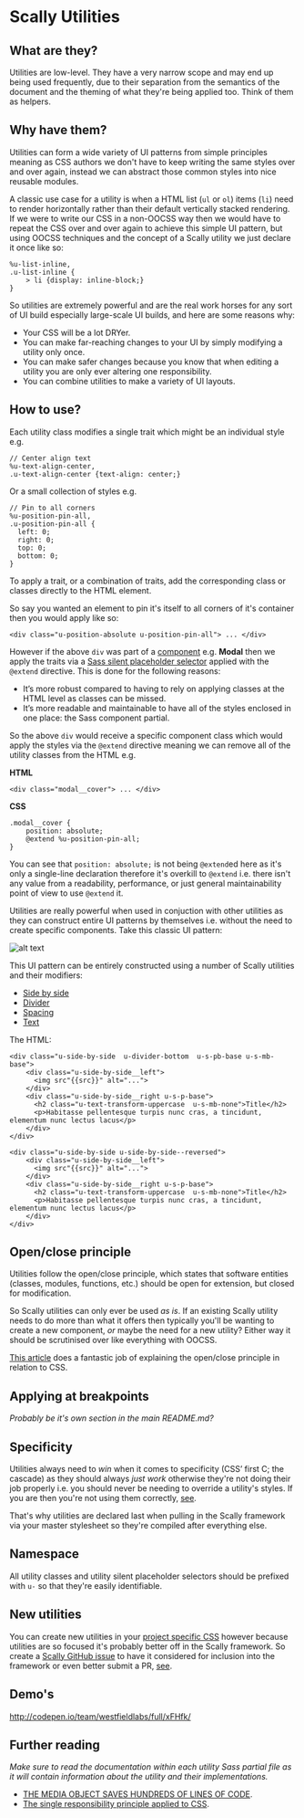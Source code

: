 # Scally Utilities




## What are they?

Utilities are low-level. They have a very narrow scope and may end up being used frequently, due to their separation from the semantics of the document and the theming of what they're being applied too. Think of them as helpers.




## Why have them?

Utilities can form a wide variety of UI patterns from simple principles meaning as CSS authors we don't have to keep writing the same styles over and over again, instead we can abstract those common styles into nice reusable modules.

A classic use case for a utility is when a HTML list (`ul` or `ol`) items (`li`) need to render horizontally rather than their default vertically stacked rendering. If we were to write our CSS in a non-OOCSS way then we would have to repeat the CSS over and over again to achieve this simple UI pattern, but using OOCSS techniques and the concept of a Scally utility we just declare it once like so:

    %u-list-inline,
    .u-list-inline {
        > li {display: inline-block;}
    }

So utilities are extremely powerful and are the real work horses for any sort of UI build especially large-scale UI builds, and here are some reasons why:

- Your CSS will be a lot DRYer.
- You can make far-reaching changes to your UI by simply modifying a utility only once.
- You can make safer changes because you know that when editing a utility you are only ever altering one responsibility.
- You can combine utilities to make a variety of UI layouts.




## How to use?

Each utility class modifies a single trait which might be an individual style e.g.

    // Center align text
    %u-text-align-center,
    .u-text-align-center {text-align: center;}

Or a small collection of styles e.g.

    // Pin to all corners
    %u-position-pin-all,
    .u-position-pin-all {
      left: 0;
      right: 0;
      top: 0;
      bottom: 0;
    }

To apply a trait, or a combination of traits, add the corresponding class or classes directly to the HTML element.

So say you wanted an element to pin it's itself to all corners of it's container then you would apply like so:

    <div class="u-position-absolute u-position-pin-all"> ... </div>
    
However if the above `div` was part of a [component](components/README.md) e.g. **Modal** then we apply the traits via a [Sass silent placeholder selector](http://sass-lang.com/documentation/file.SASS_REFERENCE.html#placeholder_selectors_) applied with the `@extend` directive. This is done for the following reasons:

- It’s more robust compared to having to rely on applying classes at the HTML level as classes can be missed. 
- It’s more readable and maintainable to have all of the styles enclosed in one place: the Sass component partial.

So the above `div` would receive a specific component class which would apply the styles via the `@extend` directive meaning we can remove all of the utility classes from the HTML e.g.

**HTML**

    <div class="modal__cover"> ... </div>

**CSS**

    .modal__cover {
        position: absolute;
        @extend %u-position-pin-all;
    }

You can see that `position: absolute;` is not being `@extend`ed here as it's only a single-line declaration therefore it's overkill to `@extend` i.e. there isn't any value from a readability, performance, or just general maintainability point of view to use `@extend` it.

Utilities are really powerful when used in conjuction with other utilities as they can construct entire UI patterns by themselves i.e. without the need to create specific components. Take this classic UI pattern:

![alt text](https://s3.amazonaws.com/uploads.hipchat.com/33649/339750/S2tV2jw6G5RxxZa/side%20by%20side.png "Example of what can be achieved with a bunch of Scally utilities")

This UI pattern can be entirely constructed using a number of Scally utilities and their modifiers:

- [Side by side](_u-side-by-side.scss)
- [Divider](_u-divider.scss)
- [Spacing](_u-spacing.scss)
- [Text](_text.scss)

The HTML:

```
<div class="u-side-by-side  u-divider-bottom  u-s-pb-base u-s-mb-base">
    <div class="u-side-by-side__left">
      <img src"{{src}}" alt="...">
    </div>
    <div class="u-side-by-side__right u-s-p-base">
      <h2 class="u-text-transform-uppercase  u-s-mb-none">Title</h2>
      <p>Habitasse pellentesque turpis nunc cras, a tincidunt, elementum nunc lectus lacus</p>
    </div>
</div>

<div class="u-side-by-side u-side-by-side--reversed">
    <div class="u-side-by-side__left">
      <img src"{{src}}" alt="...">
    </div>
    <div class="u-side-by-side__right u-s-p-base">
      <h2 class="u-text-transform-uppercase  u-s-mb-none">Title</h2>
      <p>Habitasse pellentesque turpis nunc cras, a tincidunt, elementum nunc lectus lacus</p>
    </div>
</div>
```




## Open/close principle

Utilities follow the open/close principle, which states that software entities (classes, modules, functions, etc.) should be open for extension, but closed for modification.

So Scally utilities can only ever be used *as is*. If an existing Scally utility needs to do more than what it offers then typically you'll be wanting to create a new component, *or* maybe the need for a new utility? Either way it should be scrutinised over like everything with OOCSS.

[This article](http://csswizardry.com/2012/06/the-open-closed-principle-applied-to-css/) does a fantastic job of explaining the open/close principle in relation to CSS.




## Applying at breakpoints

*Probably be it's own section in the main README.md?*




## Specificity

Utilities always need to *win* when it comes to specificity (CSS’ first C; the cascade) as they should always *just work* otherwise they're not doing their job properly i.e. you should never be needing to override a utility's styles. If you are then you're not using them correctly, [see](#open-close-principle).

That's why utilities are declared last when pulling in the Scally framework via your master stylesheet so they're compiled after everything else.




## Namespace

All utility classes and utility silent placeholder selectors should be prefixed with `u-` so that they're easily identifiable.




## New utilities

You can create new utilities in your [project specific CSS](https://github.com/westfieldlabs/scally#your-styles) however because utilities are so focused it's probably better off in the Scally framework. So create a [Scally GitHub issue](https://github.com/westfieldlabs/scally/issues) to have it considered for inclusion into the framework or even better submit a PR, [see](https://github.com/westfieldlabs/scally#contributing). 




## Demo's

<http://codepen.io/team/westfieldlabs/full/xFHfk/>




## Further reading

*Make sure to read the documentation within each utility Sass partial file as it will contain information about the utility and their implementations.*

- [THE MEDIA OBJECT SAVES HUNDREDS OF LINES OF CODE](http://www.stubbornella.org/content/2010/06/25/the-media-object-saves-hundreds-of-lines-of-code/).
- [The single responsibility principle applied to CSS](http://csswizardry.com/2012/04/the-single-responsibility-principle-applied-to-css/).
